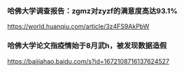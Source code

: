 ### 哈佛大学调查报告：zgmz对zyzf的满意度高达93.1%
https://world.huanqiu.com/article/3z4FS9AkPbW

### 哈佛大学论文指疫情始于8月武h，被发现数据造假
https://baijiahao.baidu.com/s?id=1672108716137624527
